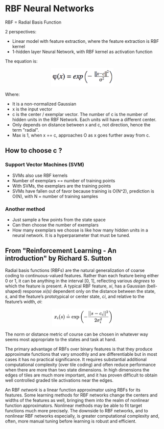 # RBF Neural Networks

RBF = Radial Basis Function

2 perspectives:
+ Linear model with feature extraction, where the feature extraction is RBF
kernel
+ 1-hidden layer Neural Network, with RBF kernel as activation function

The equation is:

<p align="center">
<img
src="https://github.com/vdouet/Reinforcement-Learning/blob/master/04%20-%20Advanced%20AI%20-%20Deep%20Reinforcement%20Learning%20in%20Python/Images/RBF_function.png"
alt="RBF function" title="RBF function" width="204" height="60" />
</p>

Where:
+ It is a non-normalized Gaussian
+ x is the input vector
+ c is the center / exemplar vector. The number of c is the number of hidden
units in the RBF Network. Each units will have a different center.
+ Only depends on distance between x and c, not direction, hence the term 
"radial".
+ Max is 1, when x == c, approaches O as x goes further away from c.

## How to choose c ?

### Support Vector Machines (SVM)

+ SVMs also use RBF kernels
+ Number of exemplars == number of training points
+ With SVMs, the exemplars are the training points
+ SVMs have fallen out of favor because training is O(N^2), prediction is O(N),
with N = number of training samples

### Another method

+ Just sample a few points from the state space
+ Can then choose the number of exemplars
+ How many exemplars we choose is like how many hidden units in a neural
network. It is a hyperparameter that must be tuned.

## From "Reinforcement Learning - An introduction" by Richard S. Sutton

Radial basis functions (RBFs) are the natural generalization of coarse coding 
to continuous-valued features. Rather than each feature being either 0 or 1, it
can be anything in the interval [0, 1], reflecting various *degrees* to which 
the feature is present. A typical RBF feature, *xi*, has a Gaussian 
(bell-shaped) response *xi(s)* dependent only on the distance between the 
state, *s*, and the feature’s prototypical or center state, *ci*, and relative 
to the feature’s width, *σi*:

<p align="center">
<img
src="https://github.com/vdouet/Reinforcement-Learning/blob/master/02%20-%20Reinforcement%20Learning%20Specialization%20-%20Alberta%20University%20/Images/rbf.png"
alt="Update rule" title="Update rule" width="199" height="58" />
</p>

The norm or distance metric of course can be chosen in whatever way seems most 
appropriate to the states and task at hand.

The primary advantage of RBFs over binary features is that they produce 
approximate functions that vary smoothly and are differentiable but in most 
cases it has no practical significance. It requires substantial additional 
computational complexity (over tile coding) and often reduce performance when 
there are more than two state dimensions. In high dimensions the edges of tiles
are much more important, and it has proven difficult to obtain well controlled 
graded tile activations near the edges.

An RBF *network* is a linear function approximator using RBFs for its features.
Some learning methods for RBF networks change the centers and widths of the 
features as well, bringing them into the realm of nonlinear function 
approximators. Nonlinear methods may be able to fit target functions much more 
precisely. The downside to RBF networks, and to nonlinear RBF networks 
especially, is greater computational complexity and, often, more manual tuning 
before learning is robust and efficient.